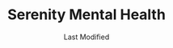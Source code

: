 ---
layout: location-page
date: Last Modified
description: "Local COVID-19 testing is available at Serenity Mental Health in Carson City, Nevada, USA."
permalink: "locations/nevada/carson-city/serenity-mental-health/"
tags:
  - locations
  - nevada
title: Serenity Mental Health
uniqueName: serenity-mental-health
state: Nevada
stateAbbr: NV
hood: "Carson City"
address: "755 N. Roop St Ste. 101"
city: "Carson City"
zip: "89701"
zipsNearby: "96140 96105 96106 96107 96109 96111 96141 96142 96143 96118 96120 96122 96129 96124 96125 96126 96150 96151 96152 96154 96155 96156 96157 96158 96145 96146 96148 96133 96160 96161 96162 96135 89701 89702 89703 89704 89705 89706 89711 89712 89713 89714 89721 89402 89450 89451 89452 89403 89407 89496 89408 89410 89460 89411 89413 89415 89423 89424 89501 89502 89503 89504 89505 89506 89507 89508 89509 89510 89511 89512 89513 89515 89519 89520 89521 89523 89533 89555 89557 89570 89595 89599 89427 89428 89429 89430 89431 89432 89433 89434 89435 89436 89441 89439 89440 89442 89444 89447 89448 89449 95701 95715 95223 95709 95714 95631 95634 95717 95636 95720 95364 95646 95666 95726 95724 95728 95684 95721 95735 95986 95314" 
mapUrl: "http://maps.apple.com/?q=Serenity+Mental+Health&address=755+N+Roop+St+Ste+101,Carson+City,Nevada,89701"
locationType: Drive-thru
phone: ""
website: "https://www.serenitymentalhealth.org/"
onlineBooking: undefined
closed: undefined
closedUpdate: April 20th, 2020
notes: "By appointment only. Privately owned."
days: Contact for hours of operation.
ctaMessage: Learn more
ctaUrl: "https://www.serenitymentalhealth.org/"
---